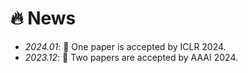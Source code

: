 # 🔥 News
- *2024.01*: 🎉 One paper is accepted by ICLR 2024. 
- *2023.12*: 🎉 Two papers are accepted by AAAI 2024. 
